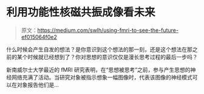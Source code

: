 # 利用功能性核磁共振成像看未来

> 原文：<https://medium.com/swlh/using-fmri-to-see-the-future-ef015064f0e2>

什么时候会产生自发的想法？是你意识到这个想法的那一刻，还是这个想法在那之前的某个时候就已经想到了？你对思想的意识仅仅是漫长思考过程的最后一步吗？

新南威尔士大学最近的 fMRI 研究表明，在“思想被思考”之前，参与产生思想的神经网络充满了活动。当研究对象被指示想象一幅图像时，代表该图像的神经模式可以在对象报告他们是…